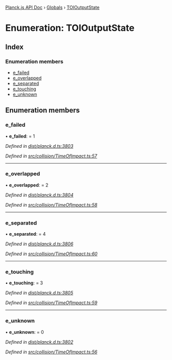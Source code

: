 [Planck.js API Doc](../README.md) › [Globals](../globals.md) › [TOIOutputState](toioutputstate.md)

# Enumeration: TOIOutputState

## Index

### Enumeration members

* [e_failed](toioutputstate.md#e_failed)
* [e_overlapped](toioutputstate.md#e_overlapped)
* [e_separated](toioutputstate.md#e_separated)
* [e_touching](toioutputstate.md#e_touching)
* [e_unknown](toioutputstate.md#e_unknown)

## Enumeration members

###  e_failed

• **e_failed**: = 1

*Defined in [dist/planck.d.ts:3803](https://github.com/shakiba/planck.js/blob/6a5d3be/dist/planck.d.ts#L3803)*

*Defined in [src/collision/TimeOfImpact.ts:57](https://github.com/shakiba/planck.js/blob/6a5d3be/src/collision/TimeOfImpact.ts#L57)*

___

###  e_overlapped

• **e_overlapped**: = 2

*Defined in [dist/planck.d.ts:3804](https://github.com/shakiba/planck.js/blob/6a5d3be/dist/planck.d.ts#L3804)*

*Defined in [src/collision/TimeOfImpact.ts:58](https://github.com/shakiba/planck.js/blob/6a5d3be/src/collision/TimeOfImpact.ts#L58)*

___

###  e_separated

• **e_separated**: = 4

*Defined in [dist/planck.d.ts:3806](https://github.com/shakiba/planck.js/blob/6a5d3be/dist/planck.d.ts#L3806)*

*Defined in [src/collision/TimeOfImpact.ts:60](https://github.com/shakiba/planck.js/blob/6a5d3be/src/collision/TimeOfImpact.ts#L60)*

___

###  e_touching

• **e_touching**: = 3

*Defined in [dist/planck.d.ts:3805](https://github.com/shakiba/planck.js/blob/6a5d3be/dist/planck.d.ts#L3805)*

*Defined in [src/collision/TimeOfImpact.ts:59](https://github.com/shakiba/planck.js/blob/6a5d3be/src/collision/TimeOfImpact.ts#L59)*

___

###  e_unknown

• **e_unknown**: = 0

*Defined in [dist/planck.d.ts:3802](https://github.com/shakiba/planck.js/blob/6a5d3be/dist/planck.d.ts#L3802)*

*Defined in [src/collision/TimeOfImpact.ts:56](https://github.com/shakiba/planck.js/blob/6a5d3be/src/collision/TimeOfImpact.ts#L56)*
